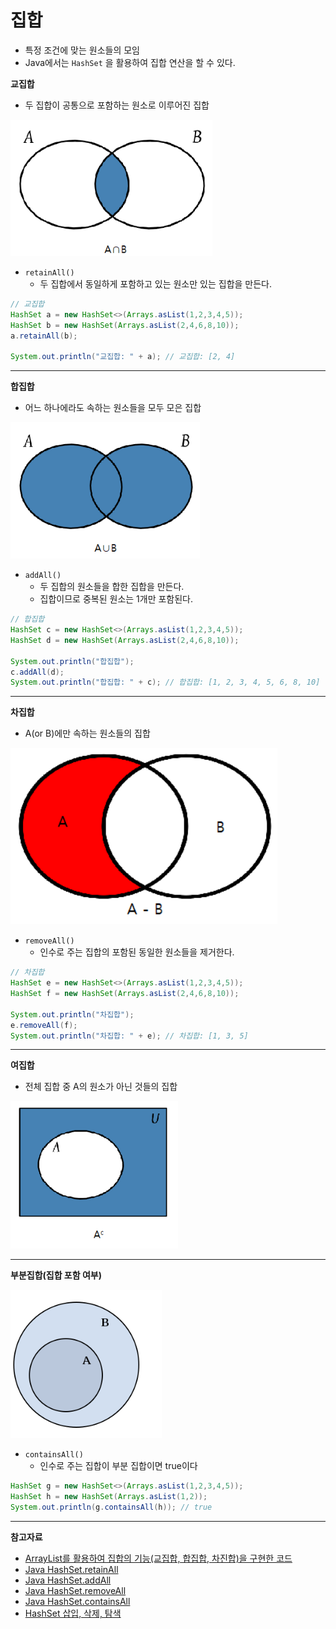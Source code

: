 # 집합

- 특정 조건에 맞는 원소들의 모임
- Java에서는 `HashSet` 을 활용하여 집합 연산을 할 수 있다.

**교집합**
- 두 집합이 공통으로 포함하는 원소로 이루어진 집합

![img.png](../../../../images/datastructure/Math/1-1.png)

- `retainAll()`
  - 두 집합에서 동일하게 포함하고 있는 원소만 있는 집합을 만든다.

```java
// 교집합
HashSet a = new HashSet<>(Arrays.asList(1,2,3,4,5));
HashSet b = new HashSet(Arrays.asList(2,4,6,8,10));
a.retainAll(b);

System.out.println("교집합: " + a); // 교집합: [2, 4]
```

---

**합집합**
- 어느 하나에라도 속하는 원소들을 모두 모은 집합

![img.png](../../../../images/datastructure/Math/1-2.png)

- `addAll()`
  - 두 집합의 원소들을 합한 집합을 만든다.
  - 집합이므로 중복된 원소는 1개만 포함된다.

```java
// 합집합
HashSet c = new HashSet<>(Arrays.asList(1,2,3,4,5));
HashSet d = new HashSet(Arrays.asList(2,4,6,8,10));

System.out.println("합집합");
c.addAll(d);
System.out.println("합집합: " + c); // 합집합: [1, 2, 3, 4, 5, 6, 8, 10]

```
---
**차집합**
- A(or B)에만 속하는 원소들의 집합

![img.png](../../../../images/datastructure/Math/1-3.png)

- `removeAll()`
  - 인수로 주는 집합의 포함된 동일한 원소들을 제거한다.

```java
// 차집합
HashSet e = new HashSet<>(Arrays.asList(1,2,3,4,5));
HashSet f = new HashSet(Arrays.asList(2,4,6,8,10));

System.out.println("차집합");
e.removeAll(f);
System.out.println("차집합: " + e); // 차집합: [1, 3, 5]
```
---
**여집합**
- 전체 집합 중 A의 원소가 아닌 것들의 집합

![img.png](../../../../images/datastructure/Math/1-4.png)

---

**부분집합(집합 포함 여부)**

![img.png](../../../../images/datastructure/Math/1-5.png)

- `containsAll()`
  - 인수로 주는 집합이 부분 집합이면 true이다

```java
HashSet g = new HashSet<>(Arrays.asList(1,2,3,4,5));
HashSet h = new HashSet(Arrays.asList(1,2));
System.out.println(g.containsAll(h)); // true
```


---
**참고자료**
- [ArrayList를 활용하여 집합의 기능(교집합, 합집합, 차진합)을 구현한 코드](https://github.com/ithingv34/PlayGround/blob/algorithm/algorithm/dataStructure/code/Math/src/MySet.java) 
- [Java HashSet.retainAll](https://codechacha.com/ko/java-collections-arraylist-retainall/)
- [Java HashSet.addAll](https://codechacha.com/ko/java-collections-hashset-addall/)
- [Java HashSet.removeAll](https://codechacha.com/ko/java-collections-arraylist-removeall/)
- [Java HashSet.containsAll](https://codechacha.com/ko/java-check-if-list-contains-all-of-list/)
- [HashSet 삽입, 삭제, 탐색](https://godog.tistory.com/entry/Java-HashSet-%EC%A7%91%ED%95%A9-%EC%82%BD%EC%9E%85-%EC%82%AD%EC%A0%9C-%ED%83%90%EC%83%89)


